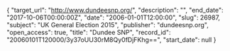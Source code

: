 {
  "target_url": "http://www.dundeesnp.org/", 
  "description": "", 
  "end_date": "2017-10-06T00:00:00Z", 
  "date": "2006-01-01T12:00:00", 
  "slug": 26987, 
  "subject": "UK General Election 2015", 
  "publisher": "dundeesnp.org", 
  "open_access": true, 
  "title": "Dundee SNP", 
  "record_id": "20060101T120000/3y37oUU30rM8Qy0fDjFKhg==", 
  "start_date": null
}

